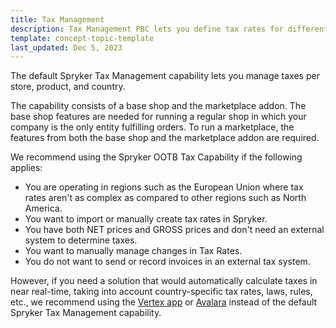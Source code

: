 ```yaml
---
title: Tax Management
description: Tax Management PBC lets you define tax rates for different stores and products
template: concept-topic-template
last_updated: Dec 5, 2023
---
```


The default Spryker Tax Management capability lets you manage taxes per store, product, and country.

The capability consists of a base shop and the marketplace addon. The base shop features are needed for running a regular shop in which your company is the only entity fulfilling orders. To run a marketplace, the features from both the base shop and the marketplace addon are required.

We recommend using the Spryker OOTB Tax Capability if the following applies:

- You are operating in regions such as the European Union where tax rates aren't as complex as compared to other regions such as North America.
- You want to import or manually create tax rates in Spryker.
- You have both NET prices and GROSS prices and don't need an external system to determine taxes.
- You want to manually manage changes in Tax Rates.
- You do not want to send or record invoices in an external tax system.

However, if you need a solution that would automatically calculate taxes in near real-time, taking into account country-specific tax rates, laws, rules, etc., we recommend using the [Vertex app](/docs/pbc/all/tax-management/{{page.version}}/base-shop/third-party-integrations/vertex/vertex.html) or [Avalara](/docs/pbc/all/tax-management/{{page.version}}/base-shop/third-party-integrations/avalara/avalara.html) instead of the default Spryker Tax Management capability.
